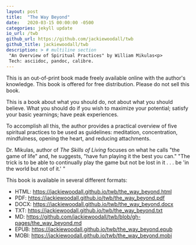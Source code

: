 ```yaml
---
layout: post
title:  "The Way Beyond"
date:   2020-03-15 00:00:00 -0500
categories: jekyll update
io_url: /twb
github_url: https://github.com/jackiewoodall/twb
github_title: jackiewoodall/twb
description: > # multiline section
 "An Overview of Spiritual Practices" by William Mikulas<p>
 Tech: asciidoc, pandoc, calibre.
---
```

This is an out-of-print book made freely available online with the author's knowledge. This book is offered for free distribution. Please do not sell this book.

This is a book about what you should do, not about what you should believe. What you should do if you wish to maximize your potential; satisfy your basic yearnings; have peak experiences.

To accomplish all this, the author provides a practical overview of five spiritual practices to be used as guidelines: meditation, concentration, mindfulness, opening the heart, and reducing attachments.

Dr. Mikulas, author of _The Skills of Living_ focuses on what he calls "the game of life" and, he suggests, "have fun playing it the best you can." "The trick is to be able to continually play the game but not be lost in it . . . be 'in the world but not of it.' "

This book is available in several different formats:
* HTML: https://jackiewoodall.github.io/twb/the_way_beyond.html
* PDF: https://jackiewoodall.github.io/twb/the_way_beyond.pdf
* DOCX: https://jackiewoodall.github.io/twb/the_way_beyond.docx
* TXT: https://jackiewoodall.github.io/twb/the_way_beyond.txt
* MD: https://github.com/jackiewoodall/twb/blob/gh-pages/the_way_beyond.md
* EPUB: https://jackiewoodall.github.io/twb/the_way_beyond.epub
* MOBI: https://jackiewoodall.github.io/twb/the_way_beyond.mobi
